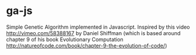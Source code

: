 ga-js
=====

Simple Genetic Algorithm implemented in Javascript. Inspired by this video http://vimeo.com/58388167 by Daniel Shiffman
(which is based around chapter 9 of his book Evolutionary Computation http://natureofcode.com/book/chapter-9-the-evolution-of-code/)
